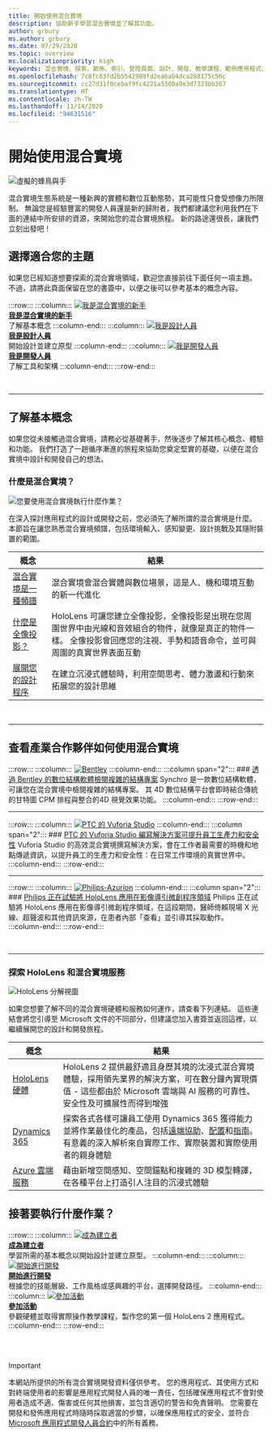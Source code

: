 ```yaml
---
title: 開始使用混合實境
description: 協助新手學習混合實境並了解其功能。
author: grbury
ms.author: grbury
ms.date: 07/29/2020
ms.topic: overview
ms.localizationpriority: high
keywords: 混合實境、探索、散佈、索引、登陸頁面、設計、開發、教學課程、範例應用程式、基本概念、案例研究、資源、HoloLens 操作說明、開放原始碼專案
ms.openlocfilehash: 7c8fc83fd2b5542909fd2ea6ab4dca288175c56c
ms.sourcegitcommit: cc27d31f0cebaf9fc4221a3300a9e3d73230b367
ms.translationtype: HT
ms.contentlocale: zh-TW
ms.lasthandoff: 11/14/2020
ms.locfileid: "94631516"
---
```

# <a name="get-started-with-mixed-reality"></a>開始使用混合實境

![虛擬的蜂鳥與手](images/01_MixedReality.png)

混合實境生態系統是一種新興的實體和數位互動態勢，其可能性只會受想像力所限制。 無論您是經驗豐富的開發人員還是新的歸附者，我們都建議您利用我們在下面的連結中所安排的資源，來開始您的混合實境旅程。 新的路途還很長，讓我們立刻出發吧！ 

## <a name="choose-your-track"></a>選擇適合您的主題

如果您已經知道想要探索的混合實境領域，歡迎您直接前往下面任何一項主題。 不過，請將此頁面保留在您的書簽中，以便之後可以參考基本的概念內容。

:::row:::
    :::column:::
       [![我是混合實境的新手](images/Tile-New.jpg)](#understand-the-basics)<br>
        **[我是混合實境的新手](#understand-the-basics)**<br>
        了解基本概念
    :::column-end:::
    :::column:::
       [![我是設計人員](images/Tile-Create.jpg)](../design/design.md)<br>
        **[我是設計人員](../design/design.md)**<br>
        開始設計並建立原型
    :::column-end:::
    :::column:::
       [![我是開發人員](images/Tile-Develop.jpg)](../develop/development.md)<br>
        **[我是開發人員](../develop/development.md)**<br>
        了解工具和架構
    :::column-end:::
:::row-end:::

<br>

---

## <a name="understand-the-basics"></a>了解基本概念

如果您從未接觸過混合實境，請務必從基礎著手，然後逐步了解其核心概念、體驗和功能。 我們打造了一趟循序漸進的旅程來協助您奠定堅實的基礎，以便在混合實境中設計和開發自己的想法。

### <a name="what-is-mixed-reality"></a>什麼是混合實境？

![您要使用混合實境執行什麼作業？](images/HLS19_remoteAssistHologram_001.jpg)

在深入探討應用程式的設計或開發之前，您必須先了解所謂的混合實境是什麼。 本節旨在讓您熟悉混合實境頻譜，包括環境輸入、感知變更、設計挑戰及其隨附裝置的範圍。 

|  概念  |  結果  |
| --- | --- |
| [混合實境是一種頻譜](../discover/mixed-reality.md) | 混合實境會混合實體與數位場景，這是人、機和環境互動的新一代進化 |
| [什麼是全像投影？](../discover/hologram.md) | HoloLens 可讓您建立全像投影，全像投影是出現在您周圍世界中由光線和音效組合的物件，就像是真正的物件一樣。 全像投影會回應您的注視、手勢和語音命令，並可與周圍的真實世界表面互動 |
| [展開您的設計程序](../discover/case-study-expanding-the-design-process-for-mixed-reality.md) | 在建立沉浸式體驗時，利用空間思考、體力激盪和行動來拓展您的設計思維  |

<br>

---

## <a name="see-how-industry-partners-are-using-mixed-reality"></a>查看產業合作夥伴如何使用混合實境

:::row:::
    :::column:::
       [![Bentley](images/Bentley-Synchro1.jpg)](https://binged.it/31AR3kP)
    :::column-end:::
    :::column span="2":::
        ### <a name="view-complex-construction-projects-with-bentleys-digital-construction-software"></a>[透過 Bentley 的數位結構軟體檢閱複雜的結構專案](https://binged.it/31AR3kP)
        Synchro 是一款數位結構軟體，可讓您在混合實境中檢閱複雜的結構專案。 其 4D 數位結構平台會即時結合傳統的甘特圖 CPM 排程與整合的4D 視覺效果功能。
    :::column-end:::
:::row-end:::

---

:::row:::
    :::column:::
       [![PTC 的 Vuforia Studio](images/PTC-Vuforia-Studio1.jpg)](https://binged.it/31ARrjh)
    :::column-end:::
    :::column span="2":::
        ### <a name="ptcs-vuforia-studio-authoring-solution-promotes-workforce-productivity-and-safety"></a>[PTC 的 Vuforia Studio 編寫解決方案可提升員工生產力和安全性](https://binged.it/31ARrjh)
        Vuforia Studio 的高效混合實境撰寫解決方案，會在工作者最需要的時機和地點傳遞資訊，以提升員工的生產力和安全性：在日常工作環境的真實世界中。
    :::column-end:::
:::row-end:::

---

:::row:::
    :::column:::
       [![Philips-Azurion](images/Philips-Azurion1.jpg)](https://binged.it/31B1RiR)
    :::column-end:::
    :::column span="2":::
        ### <a name="philips-is-piloting-hololens-in-the-domain-of-image-guided-minimally-invasive-procedures"></a>[Philips 正在試驗將 HoloLens 應用在影像導引微創程序領域](https://binged.it/31B1RiR)
        Philips 正在試驗將 HoloLens 應用在影像導引微創程序領域，在這段期間，醫師倚賴現場 X 光線、超聲波和其他資訊來源，在患者內部「查看」並引導其採取動作。
    :::column-end:::
:::row-end:::

<br>

---

### <a name="explore-hololens-and-mixed-reality-services"></a>探索 HoloLens 和混合實境服務

![HoloLens 分解視圖](images/HoloLens2_ExplodedView_8k.png)

如果您想要了解不同的混合實境硬體和服務如何運作，請查看下列連結。 這些連結會將您引導至 Microsoft 文件的不同部分，但建議您加入書簽並返回這裡，以繼續展開您的設計和開發旅程。

|  概念  |  結果  |
| --- | --- |
| [HoloLens 硬體](https://www.microsoft.com//hololens/hardware) | HoloLens 2 提供最舒適且身歷其境的沈浸式混合實境體驗，採用領先業界的解決方案，可在數分鐘內實現價值 - 這些都由於 Microsoft 雲端與 AI 服務的可靠性、安全性及可擴展性而得到增強 |
| [Dynamics 365](https://dynamics.microsoft.com/mixed-reality/overview/) | 探索各式各樣可讓員工使用 Dynamics 365 獲得能力並將作業最佳化的產品，包括[遠端協助](https://docs.microsoft.com/dynamics365/mixed-reality/remote-assist/ra-overview)、[配置](https://docs.microsoft.com/dynamics365/mixed-reality/layout/)和[指南](https://docs.microsoft.com/dynamics365/mixed-reality/guides/)。 有意義的深入解析來自實際工作、實際裝置和實際使用者的親身體驗 |
| [Azure 雲端服務](../develop/mixed-reality-cloud-services.md) | 藉由新增空間感知、空間錨點和複雜的 3D 模型轉譯，在各種平台上打造引人注目的沉浸式體驗 |

## <a name="what-would-you-like-to-do-next"></a>接著要執行什麼作業？

:::row:::
    :::column:::
        [![成為建立者](images/icon-design.png)](../design/design.md)<br>
        **[成為建立者](../design/design.md)**<br>
        學習所需的基本概念以開始設計並建立原型。
    :::column-end:::
        :::column:::
        [![開始進行開發](images/icon-developer.png)](../develop/development.md)<br>
        **[開始進行開發](../develop/development.md)**<br>
        根據您的技能層級、工作風格或感興趣的平台，選擇開發路徑。
    :::column-end:::
    :::column:::
        [![參加活動](images/icon-calendar.jpg)](../whats-new/sf-academy-events.md)<br>
        **[參加活動](../whats-new/sf-academy-events.md)**<br>
        參觀硬體並取得實際操作教學課程，製作您的第一個 HoloLens 2 應用程式。
    :::column-end:::
:::row-end:::


<br>

<br>

>[!IMPORTANT]
>本網站所提供的所有混合實境開發資料僅供參考。 您的應用程式、其使用方式和對終端使用者的影響是應用程式開發人員的唯一責任，包括確保應用程式不會對使用者造成不適、傷害或任何其他損害，並包含適切的警告和免責聲明。 您需要在開發和發佈應用程式時隨時採取適當的步驟，以確保應用程式的安全，並符合 [Microsoft 應用程式開發人員合約](https://docs.microsoft.com/legal/windows/agreements/app-developer-agreement)中的所有義務。

